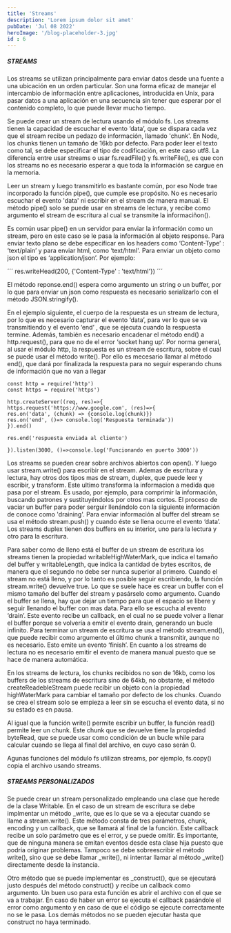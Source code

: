 ```yaml
---
title: 'Streams'
description: 'Lorem ipsum dolor sit amet'
pubDate: 'Jul 08 2022'
heroImage: '/blog-placeholder-3.jpg'
id : 6
---
```


##### STREAMS
Los streams se utilizan principalmente para enviar datos desde una fuente a una ubicación en un orden particular. Son una forma eficaz de manejar el intercambio de información entre aplicaciones, introducida en Unix, para pasar datos a una aplicación en una secuencia sin tener que esperar por el contenido completo, lo que puede llevar mucho tiempo.

Se puede crear un stream de lectura usando el módulo fs. Los streams tienen la capacidad de escuchar el evento ‘data’, que se dispara cada vez que el stream recibe un pedazo de información, llamado 'chunk'. En Node, los chunks tienen un tamaño de 16kb por defecto. Para poder leer el texto como tal, se debe especificar el tipo de codificación, en este caso utf8. La diferencia entre usar streams o usar fs.readFile() y fs.writeFile(), es que con los streams no es necesario esperar a que toda la información se cargue en la memoria.

Leer un stream y luego transmitirlo es bastante común, por eso Node trae incorporado la función pipe(), que cumple ese propósito. No es necesario escuchar el evento 'data' ni escribir en el stream de manera manual. El método pipe() solo se puede usar en streams de lectura, y recibe como argumento el stream de escritura al cual se transmite la informaciñon().

Es común usar pipe() en un servidor para enviar la información como un stream, pero en este caso se le pasa la información al objeto response. Para enviar texto plano se debe especificar en los headers como ‘Content-Type’ : ‘text/plain’ y  para enviar html, como ‘text/html'. Para enviar un objeto como json el tipo es ‘application/json’. Por ejemplo:

´´´
res.writeHead(200, {'Content-Type' : 'text/html'})
´´´

El método reponse.end() espera como argumento un string o un buffer, por lo que para enviar un json como respuesta es necesario serializarlo con el método JSON.stringify().

En el ejemplo siguiente, el cuerpo de la respuesta es un stream de lectura, por lo que es necesario capturar el evento ‘data’, para ver lo que se va transmitiendo y el evento ‘end’ , que se ejecuta cuando la respuesta termine. Además, también es necesario encadenar el método end() a http.request(), para que no de el error ‘socket hang up’. Por norma general, al usar el módulo http, la respuesta es un stream de escritura, sobre el cual se puede usar el método write(). Por ello es mecesario llamar al método end(), que dará por finalizada la respuesta para no seguir esperando chuns de información que no van a llegar

```
const http = require('http')
const https = require('https')

http.createServer((req, res)=>{
https.request('https://www.google.com', (res)=>{
res.on('data', (chunk) => {console.log(chunk)})
res.on('end', ()=> console.log('Respuesta terminada'))
}).end()

res.end('respuesta enviada al cliente')

}).listen(3000, ()=>console.log('Funcionando en puerto 3000'))
```

Los streams se pueden crear sobre archivos abiertos con open(). Y luego usar stream.write() para escribir en el stream. Ademas de escritura y lectura, hay otros dos tipos mas de stream, duplex, que puede leer y escribir, y transform. Este ultimo transforma la informacion a medida que pasa por el stream. Es usado, por ejemplo, para comprimir la información, buscando patrones y sustituyéndolos por otros mas cortos. El proceso de vaciar un buffer para poder serguir llenándolo con la siguiente información de conoce como 'draining'. Para enviar información al buffer del stream se usa el método stream.push() y cuando éste se llena ocurre el evento ‘data’. Los streams duplex tienen dos buffers en su interior, uno para la lectura y otro para la escritura.

Para saber como de lleno está el buffer de un stream de escritura los streams tienen la propiedad writableHighWaterMark, que indica el tamaño del buffer y writableLength, que indica la cantidad de bytes escritos, de manera que el segundo no debe ser nunca superior al primero. Cuando el stream no está lleno, y por lo tanto es posible seguir escribiendo, la función stream.write() devuelve true. Lo que se suele hace es crear un buffer con el mismo tamaño del buffer del stream y pasárselo como argumento. Cuando el buffer se llena, hay que dejar un tiempo para que el espacio se libere y seguir llenando el buffer con mas data. Para ello se escucha al evento ‘drain’. Este evento recibe un callback, en el cual no se puede volver a llenar el buffer porque se volvería a emitir el evento drain, generando un bucle infinito. Para terminar un stream de escritura se usa el método stream.end(), que puede recibir como argumento el último chunk a transmitir, aunque no es necesario. Esto emite un evento ‘finish’. En cuanto a los streams de lectura no es necesario emitir el evento de manera manual puesto que se hace de manera automática.

En los streams de lectura, los chunks recibidos no son de 16kb, como los buffers de los streams de escritura sino de 64kb, no obstante, el método createReadebleStream puede recibir un objeto con la propiedad highWaterMark para cambiar el tamaño por defecto de los chunks. Cuando se crea el stream solo se empieza a leer sin se escucha el evento data, si no su estado es en pausa.

Al igual que la función write() permite escribir un buffer, la función read() permite leer un chunk. Este chunk que se devuelve tiene la propiedad byteRead, que se puede usar como condición de un bucle while para calcular cuando se llega al final del archivo, en cuyo caso serán 0.

Agunas funciones del módulo fs utilizan streams, por ejemplo, fs.copy() copia el archivo usando streams. 

##### STREAMS PERSONALIZADOS
Se puede crear un stream personalizado empleando una clase que herede de la clase Writable. En el caso de un stream de escritura se debe implmentar un método _write, que es lo que se va a ejecutar cuando se llame a stream.write(). Este método consta de tres parámetros, chunk, encoding y un callback, que se llamará al final de la función. Este callback recibe un solo parámetro que es el error, y se puede omitir. Es importante, que de ninguna manera se emitan eventos desde esta clase hija puesto que podría originar problemas. Tampoco se debe sobreescribir el método write(), sino que se debe llamar _write(), ni intentar llamar al método _write() directamente desde la instancia.

Otro método que se puede implementar es _construct(), que se ejecutará justo después del método construct() y recibe un callback como argumento. Un buen uso para esta función es abrir el archivo con el que se va a trabajar. En caso de haber un error se ejecuta el callback pasándole el error como argumento y en caso de que el código se ejecute correctamente no se le pasa. Los demás métodos no se pueden ejecutar hasta que construct no haya terminado.